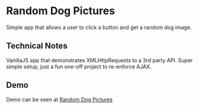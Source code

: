 # Random Dog Pictures

Simple app that allows a user to click a button and get a random dog image.

## Technical Notes

VanillaJS app that demonstrates XMLHttpRequests to a 3rd party API. Super simple setup, just a fun one-off project to re-enforce AJAX.

## Demo

Demo can be seen at [Random Dog Pictures](https://daniel-schroeder-dev.github.io/random-dog-pictures)